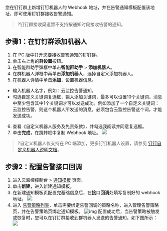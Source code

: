 您在钉钉群上新增钉钉机器人的 Webhook 地址，并在告警通知模板配置该地址，即可使用钉钉群接收告警通知。

> ?钉钉群接收渠道暂不支持按通知时段接收告警的通知。

## 步骤1：在钉钉群添加机器人


1. 在 PC 版中打开您要接收告警通知的钉钉群。
2. 单击右上角的**群设置**按钮。
3. 在智能群助手弹框中单击**智能群助手** > **添加机器人**。
4. 在群机器人弹框中再单击**添加机器人**，选择自定义添加机器人。
5. 在机器人详情中单击**添加**，设置机器信息。
 - 输入机器人名字，例如：云监控告警通知。
 - 勾选自定义关键词复选框，输入添加关键词，最多可以设置10个关键词，消息中至少包含其中1个关键词才可以发送成功。例如添加了一个自定义关键词：云监控告警，则这个机器人所发送的消息，必须包含云监控告警这个词，才能发送成功。
6. 查看《自定义机器人服务及免责条款》，并勾选我阅读并同意复选框。
7. 单击**完成**，在跳转框中复制 Webhook 地址。 
![](https://qcloudimg.tencent-cloud.cn/raw/33a19ac3cde061a0b9ead5969778c0ad.png)

> ?自定义机器人仅支持在 PC 端添加，更多钉钉机器人设置，请参见 [钉钉自定义机器人说明文档](https://developers.dingtalk.com/document/robots/custom-robot-access)。

## 步骤2：配置告警接口回调

1. 进入云监控控制台 > [通知模板](https://console.cloud.tencent.com/monitor/alarm2/notice ) 页面。
2. 单击**新建**，进入新建通知模板。
3. 在新建通知模板页配置完基础信息后，在**接口回调**处填写复制好的 webhook 地址。
![](https://qcloudimg.tencent-cloud.cn/raw/1970f73e6a5f6739f61aff0374913a9c.png)
4. 进入 [告警策略列表](https://console.cloud.tencent.com/monitor/alarm2/policy)，单击需要绑定告警回调的策略名称，进入管理告警策略页，并在告警策略页绑定通知模板。 ![img](https://main.qcloudimg.com/raw/ce4533dc66a3bf98b8ba85e1fbb0c678.png) 配置成功后，当告警策略被触发或恢复时，您可以在钉钉群接收到群机器人发送的告警通知，如下图所示：
![](https://qcloudimg.tencent-cloud.cn/raw/d56402b5b4b2574f36cc06342215d3f0.png)
